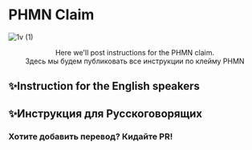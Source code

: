 # PHMN Claim

![1v (1)](https://user-images.githubusercontent.com/92199696/207262826-f5968a80-15dd-4829-863b-20b462e2d703.png)
<p align="center">
Here we'll post instructions for the PHMN claim. <br/> Здесь мы будем публиковать все инструкции по клейму PHMN

## ✨**Instruction for the English speakers**
## ✨**Инструкция для Русскоговорящих**

### **Хотите добавить перевод? Кидайте PR!**
